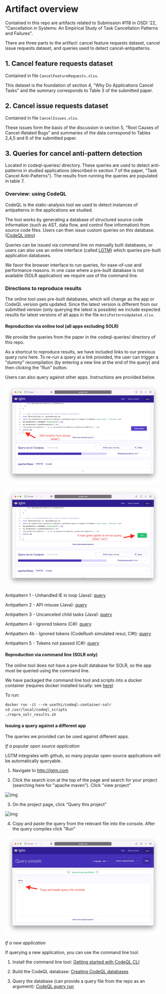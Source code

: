 # Artifact overview
Contained in this repo are artifacts related to Submission #118 in OSDI '22, "Cancellation in Systems: An Empirical Study of Task Cancellation Patterns and Failures".

There are three parts to the artifact: cancel feature requests dataset, cancel issue requests dataset, and queries used to detect cancel-antipatterns.

## 1. Cancel feature requests dataset 
Contained in file `CancelFeatureRequests.xlsx`.

This dataset is the foundation of section 4, "Why Do Applications Cancel Tasks" and the summary corresponds to Table 3 of the submitted paper.

## 2. Cancel issue requests dataset
Contained in file `CancelIssues.xlsx`.

These issues form the basis of the discussion in section 5, "Root Causes of Cancel-Related Bugs" and summaries of the data correspond to Tables 2,4,5 and 6 of the submitted paper.

## 3. Queries for cancel anti-pattern detection
Located in codeql-queries/ directory. These queries are used to detect anti-patterns in studied applications (described in section 7 of the paper, "Task Cancel Anti-Patterns"). The results from running the queries are populated in table 7. 

### Overview: using CodeQL

CodeQL is the static-analysis tool we used to detect instances of antipatterns in the applications we studied. 

The tool works by generating a database of structured source code information (such as AST, data flow, and control flow information) from source code files. Users can then issue custom queries on this database. ([CodeQL intro](https://codeql.github.com/docs/codeql-overview/about-codeql/))

Queries can be issued via command line on manually built databases, or users can also use an online interface (called [LGTM](https://lgtm.com)) which queries pre-built application databases. 

We favor the browser interface to run queries, for ease-of-use and performance reasons. In one case where a pre-built database is not available (SOLR application) we require use of the command line.

### Directions to reproduce results

The online tool uses pre-built databases, which will change as the app or CodeQL version gets updated. Since the latest version is different from our submitted version (only querying the latest is possible) we include expected results for latest versions of all apps in the file `AntiPatternsUpdated.xlsx`.

#### Reproduction via online tool (all apps excluding SOLR)

We provide the queries from the paper in the codeql-queries/ directory of this repo.

As a shortcut to reproduce results, we have included links to our previous query runs here. To re-run a query at a link provided, the user can trigger a "dummy" recompilation (by entering a new line at the end of the query) and then clicking the "Run" button.

Users can also query against other apps. Instructions are provided below.

![img](img/trigger-recompilation.jpg)

![img](img/rerun-query.jpg)

Antipattern 1 - Unhandled IE in loop (Java): [query](https://lgtm.com/query/6993141721663402382/)

Antipattern 2 - API misuse (Java): [query](https://lgtm.com/query/6993141721663402382/)

Antipattern 3 - Uncanceled child tasks (Java): [query](https://lgtm.com/query/6339895077683761249/)

Antipattern 4 - Ignored tokens (C#): [query](https://lgtm.com/query/6530142182538842937/)

Antipattern 4b - Ignored tokens (CodeRush simulated resul, C#t): [query](https://lgtm.com/query/2963154777123929711/)

Antipattern 5 - Tokens not passed (C#): [query](https://lgtm.com/query/2497434787279115793/)


#### Reproduction via command line (SOLR only)

The online tool does not have a pre-built database for SOLR, so the app must be queried using the command line.

We have packaged the command line tool and scripts into a docker container (requires docker installed locally: see [here](https://docs.docker.com/engine/))

To run:
```
docker run -it --rm usethi/codeql-container-solr
cd /usr/local/codeql_scripts
./repro_solr_results.sh
```


#### Issuing a query against a different app
The queries we provided can be used against different apps.


*If a popular open source application*

LGTM integrates with github, so many popular open-source applications will be automatically queryable.

1. Navigate to http://lgtm.com

2. Click the search icon at the top of the page and search for your project (searching here for "apache maven"). Click "view project"

![img](search-app.jpg)

3. On the project page, click "Query this project"

![img](navigate-to-console.jpg)

4. Copy and paste the query from the relevant file into the console. After the query compiles click "Run"

![img](img/paste-into-console.jpg)



*If a new application*

If querying a new application, you can use the command line tool.

1. Install the command line tool: [Getting started with CodeQL CLI](https://codeql.github.com/docs/codeql-cli/getting-started-with-the-codeql-cli/)

2. Build the CodeQL database: [Creating CodeQL databases](https://codeql.github.com/docs/codeql-cli/creating-codeql-databases/)

3. Query the database (can provide a query file from the repo as an argument): [CodeQL query run](https://codeql.github.com/docs/codeql-cli/manual/query-run/)




